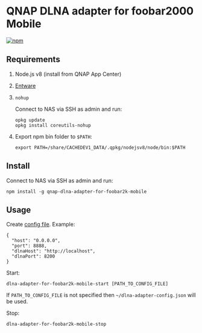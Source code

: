 # QNAP DLNA adapter for foobar2000 Mobile

[![npm](https://img.shields.io/npm/v/qnap-dlna-adapter-for-foobar2k-mobile.svg)](https://www.npmjs.com/package/qnap-dlna-adapter-for-foobar2k-mobile)

## Requirements

1) Node.js v8 (install from QNAP App Center)

2) [Entware](https://github.com/Entware/Entware/wiki/Install-on-QNAP-NAS)

3) `nohup`

    Connect to NAS via SSH as admin and run:

    ```
    opkg update
    opkg install coreutils-nohup
    ```

4) Export npm bin folder to `$PATH`:

    ```
    export PATH=/share/CACHEDEV1_DATA/.qpkg/nodejsv8/node/bin:$PATH
    ```


## Install

Connect to NAS via SSH as admin and run:

```
npm install -g qnap-dlna-adapter-for-foobar2k-mobile
```

## Usage

Create [config file](https://github.com/phts/qnap-dlna-adapter-for-foobar2k-mobile/blob/master/dlna-adapter-config.json.example). Example:

```
{
  "host": "0.0.0.0",
  "port": 8888,
  "dlnaHost": "http://localhost",
  "dlnaPort": 8200
}

```

Start:

```
dlna-adapter-for-foobar2k-mobile-start [PATH_TO_CONFIG_FILE]
```

If `PATH_TO_CONFIG_FILE` is not specified then `~/dlna-adapter-config.json` will be used.

Stop:

```
dlna-adapter-for-foobar2k-mobile-stop
```
